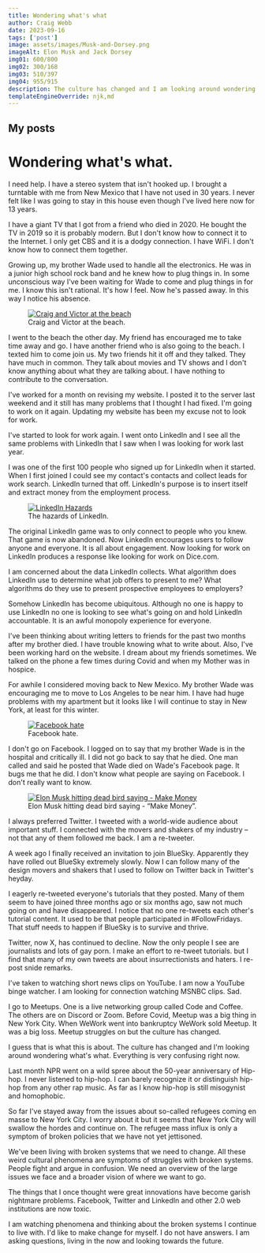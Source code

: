 ```yaml
---
title: Wondering what's what
author: Craig Webb
date: 2023-09-16
tags: ['post']
image: assets/images/Musk-and-Dorsey.png
imageAlt: Elon Musk and Jack Dorsey
img01: 600/800
img02: 300/168
img03: 510/397
img04: 955/915
description: The culture has changed and I am looking around wondering what is what. Everything is very confusing right now. 
templateEngineOverride: njk,md
---
```

## My posts


# Wondering what's what.

I need help. I have a stereo system that isn't hooked up. I brought a turntable with me from New Mexico that I have not used in 30 years. I never felt like I was going to stay in this house even though I've lived here now for 13 years.

I have a giant TV that I got from a friend who died in 2020. He bought the TV in 2019 so it is probably modern. But I don't know how to connect it to the Internet. I only get CBS and it is a dodgy connection. I have WiFi. I don't know how to connect them together.

Growing up, my brother Wade used to handle all the electronics. He was in a junior high school rock band and he knew how to plug things in. In some unconscious way I've been waiting for Wade to come and plug things in for me. I know this isn't rational. It's how I feel. Now he's passed away. In this way I notice his absence.

<figure class="left sml">
<a href="{{root}}assets/images/Craig-and-Victor-600-800.jpg" title="Craig and Victor at the beach"><image src="{{root}}assets/images/Craig-and-Victor-1200-1600.jpg" style="height:auto; aspect-ratio: {{img01}};" alt="Craig and Victor at the beach" ></a>
<figcaption>Craig and Victor at the beach.</figcaptions>
</figure>

I went to the beach the other day. My friend has encouraged me to take time away and go. I have another friend who is also going to the beach. I texted him to come join us. My two friends hit it off and they talked. They have much in common. They talk about movies and TV shows and I don't know anything about what they are talking about. I have nothing to contribute to the conversation.

I've worked for a month on revising my website. I posted it to the server last weekend and it still has many problems that I thought I had fixed. I'm going to work on it again. Updating my website has been my excuse not to look for work.

I've started to look for work again. I went onto LinkedIn and I see all the same problems with LinkedIn that I saw when I was looking for work last year.

I was one of the first 100 people who signed up for LinkedIn when it started. When I first joined I could see my contact's contacts and collect leads for work search. LinkedIn turned that off. LinkedIn's purpose is to insert itself and extract money from the employment process.

<figure class="right sml">
<a href="{{root}}assets/images/hazards-of-linkedin.jpeg" title="Taste the Tropics, Rum Raisin Ice Cream"><image src="{{root}}assets/images/hazards-of-linkedin.jpeg" style="height:auto; aspect-ratio: {{img03}};" alt="LinkedIn Hazards" ></a>
<figcaption>The hazards of LinkedIn.</figcaptions>
</figure>
The original LinkedIn game was to only connect to people who you knew. That game is now abandoned. Now LinkedIn encourages users to follow anyone and everyone. It is all about engagement. Now looking for work on LinkedIn produces a response like looking for work on Dice.com. 

I am concerned about the data LinkedIn collects. What algorithm does LinkedIn use to determine what job offers to present to me? What algorithms do they use to present prospective employees to employers?

Somehow LinkedIn has become ubiquitous. Although no one is happy to use LinkedIn no one is looking to see what's going on and hold LinkedIn accountable. It is an awful monopoly experience for everyone.

I've been thinking about writing letters to friends for the past two months after my brother died. I have trouble knowing what to write about. Also, I've been working hard on the website. I dream about my friends sometimes. We talked on the phone a few times during Covid and when my Mother was in hospice. 

For awhile I considered moving back to New Mexico. My brother Wade was encouraging me to move to Los Angeles to be near him. I have had huge problems with my apartment but it looks like I will continue to stay in New York, at least for this winter.

<figure class="left sml">
<a href="{{root}}assets/images/Facebook-hate-lrg.jpeg" title="Facebook hate"><image src="{{root}}assets/images/Facebook-hate.jpeg" style="height:auto; aspect-ratio: {{img02}};" alt="Facebook hate" ></a>
<figcaption>Facebook hate.</figcaptions>
</figure>

I don't go on Facebook. I logged on to say that my brother Wade is in the hospital and critically ill. I did not go back to say that he died. One man called and said he posted that Wade died on Wade's Facebook page. It bugs me that he did. I don't know what people are saying on Facebook. I don't really want to know.

<figure class="right sml">
<a href="{{root}}assets/images/elon-make-money.jpeg" title="Elon Musk Make Money"><image src="{{root}}assets/images/elon-make-money.jpeg" style="height:auto; aspect-ratio: {{img04}};" alt="Elon Musk hitting dead bird saying - Make Money" ></a>
<figcaption>Elon Musk hitting dead bird saying - &ldquo;Make Money&rdquo;.</figcaptions>
</figure>
I always preferred Twitter. I tweeted with a world-wide audience about important stuff. I connected with the movers and shakers of my industry – not that any of them followed me back. I am a re-tweeter.

A week ago I finally received an invitation to join BlueSky. Apparently they have rolled out BlueSky extremely slowly. Now I can follow many of the design movers and shakers that I used to follow on Twitter back in Twitter's heyday.

I eagerly re-tweeted everyone's tutorials that they posted. Many of them seem to have joined three months ago or six months ago, saw not much going on and have disappeared. I notice that no one re-tweets each other's tutorial content. It used to be that people participated in #FollowFridays. That stuff needs to happen if BlueSky is to survive and thrive.

Twitter, now X, has continued to decline. Now the only people I see are journalists and lots of gay porn. I make an effort to re-tweet tutorials. but I find that many of my own tweets are about insurrectionists and haters. I re-post snide remarks.

I've taken to watching short news clips on YouTube. I am now a YouTube binge watcher. I am looking for connection watching MSNBC clips. Sad.

I go to Meetups. One is a live networking group called Code and Coffee. The others are on Discord or Zoom. Before Covid, Meetup was a big thing in New York City. When WeWork went into bankruptcy WeWork sold Meetup. It was a big loss. Meetup struggles on but the culture has changed.

I guess that is what this is about. The culture has changed and I'm looking around wondering what's what. Everything is very confusing right now.

Last month NPR went on a wild spree about the 50-year anniversary of Hip-hop. I never listened to hip-hop. I can barely recognize it or distinguish hip-hop from any other rap music. As far as I know hip-hop is still misogynist and homophobic.

So far I've stayed away from the issues about so-called refugees coming en masse to New York City. I worry about it but it seems that New York City will swallow the hordes and continue on. The refugee mass influx is only a symptom of broken policies that we have not yet jettisoned. 

We've been living with broken systems that we need to change. All these weird cultural phenomena are symptoms of struggles with broken systems. People fight and argue in confusion. We need an overview of the large issues we face and a broader vision of where we want to go. 

The things that I once thought were great innovations have become garish nightmare problems. Facebook, Twitter and LinkedIn and other 2.0 web institutions are now toxic. 

I am watching phenomena and thinking about the broken systems I continue to live with. I'd like to make change for myself. I do not have answers. I am asking questions, living in the now and looking towards the future.








